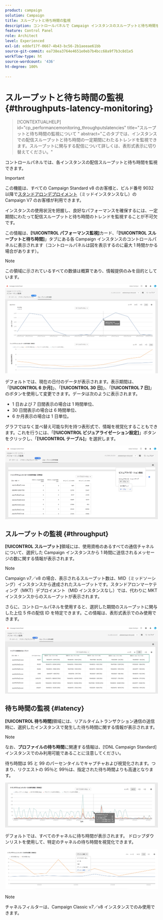 ```yaml
---
product: campaign
solution: Campaign
title: スループットと待ち時間の監視
description: コントロールパネルで Campaign インスタンスのスループットと待ち時間を監視する方法を説明します。
feature: Control Panel
role: Architect
level: Experienced
exl-id: eddef17f-0667-4b43-bc56-2b1aeeae61bb
source-git-commit: ea738ea3764e4651e0eb7b4bcc68a9f7b3c8d1e5
workflow-type: ht
source-wordcount: '436'
ht-degree: 100%

---
```


# スループットと待ち時間の監視 {#throughputs-latency-monitoring}

>[!CONTEXTUALHELP]
>id="cp_performancemonitoring_throughputslatencies"
>title="スループットと待ち時間の監視について "
>abstract="このタブでは、インスタンスでの配信スループットと待ち時間の一定期間にわたるトレンドを監視できます。スループットに関与する配信について詳しくは、表形式表示に切り替えてください。"

コントロールパネルでは、各インスタンスの配信スループットと待ち時間を監視できます。

>[!IMPORTANT]
>
>この機能は、すべての Campaign Standard v8 のお客様と、ビルド番号 9032 以降で[スタンドアロンデプロイメント](https://experienceleague.adobe.com/docs/campaign-classic/using/installing-campaign-classic/deployment-types-/standalone-deployment.html?lang=ja)（ミッドインスタンスなし）の Campaign V7 のお客様が利用できます。

インスタンスの使用状況を把握し、良好なパフォーマンスを確保するには、一定期間にわたって配信スループットと待ち時間のトレンドを監視することが不可欠です。

この情報は、**[!UICONTROL パフォーマンス監視]**&#x200B;カード、「**[!UICONTROL スループットと待ち時間]**」タブにある各 Campaign インスタンスのコントロールパネルに表示されます（コントロールパネルは図を表示するのに最大 1 時間かかる場合があります）。

>[!NOTE]
>
>この領域に示されているすべての数値は概算であり、情報提供のみを目的としています。

![](assets/throughput-latencies-overview.png)

デフォルトでは、現在の日付のデータが表示されます。表示期間は、「**[!UICONTROL 6 か月]**」、「**[!UICONTROL 30 日]**」、「**[!UICONTROL 7 日]**」のボタンを使用して変更できます。データは次のように表示されます。
* 1 日および 7 日間表示の場合は 1 時間単位、
* 30 日間表示の場合は 6 時間単位、
* 6 か月表示の場合は 1 日単位。

グラフではなく並べ替え可能な列を持つ表形式で、情報を視覚化することもできます。これを行うには、「**[!UICONTROL ビジュアライゼーション設定]**」ボタンをクリックし、「**[!UICONTROL テーブル]**」を選択します。

![](assets/throughput-latencies-table.png)

## スループットの監視 {#throughput}

**[!UICONTROL スループット]**&#x200B;領域には、使用資格のあるすべての通信チャネルについて、選択した Campaign インスタンスから 1 時間に送信されるメッセージの数に関する情報が表示されます。

>[!NOTE]
>
>Campaign v7／v8 の場合、表示されるスループット数は、MID（ミッドソーシング）インスタンスから達成されたスループットです。スタンドアロンマーケティング（MKT）デプロイメント（MID インスタンスなし）では、代わりに MKT インスタンスからのスループットが表示されます。

さらに、コントロールパネルを使用すると、選択した期間のスループットに関与した上位 5 件の配信 ID を特定できます。この情報は、表形式表示でのみ使用できます。

![](assets/throughput-latencies-top5.png)

## 待ち時間の監視 {#latency}

**[!UICONTROL 待ち時間]**&#x200B;領域には、リアルタイムトランザクション通信の送信時に、選択したインスタンスで発生した待ち時間に関する情報が表示されます。

>[!NOTE]
>
>なお、**プロファイルの待ち時間**&#x200B;に関連する情報は、[!DNL Campaign Standard] インスタンスでのみ利用可能であることに注意してください。

待ち時間は 95 と 99 のパーセンタイルでキャプチャおよび視覚化されます。つまり、リクエストの 95％と 99％は、指定された待ち時間よりも高速となります。

![](assets/throughput-latencies-latency.png)

デフォルトでは、すべてのチャネルに待ち時間が表示されます。 ドロップダウンリストを使用して、特定のチャネルの待ち時間を視覚化できます。

![](assets/throughput-latencies-filter.png)

>[!NOTE]
>
>チャネルフィルターは、Campaign Classic v7／v8 インスタンスでのみ使用できます。
